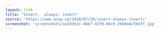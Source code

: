 ```yaml
---
layout: link
title: "Invert,  always, invert"
source: 'https://www.anup.io/2020/07/20/invert-always-invert/'
screenshot: 'screenshots/aa33d53c-4bb7-41f0-84c6-26b044c59d7f.jpg'
---
```


